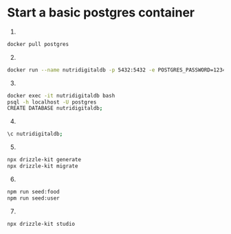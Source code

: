 # Start a basic postgres container

1. 
```bash
docker pull postgres
```

2. 

```bash
docker run --name nutridigitaldb -p 5432:5432 -e POSTGRES_PASSWORD=123456 -d postgres
```

3. 

```bash
docker exec -it nutridigitaldb bash
psql -h localhost -U postgres
CREATE DATABASE nutridigitaldb;
```

4. 

```bash
\c nutridigitaldb;
```

5. 

```bash
npx drizzle-kit generate
npx drizzle-kit migrate
```

6. 

```bash
npm run seed:food
npm run seed:user
```

7. 

```bash
npx drizzle-kit studio
```

